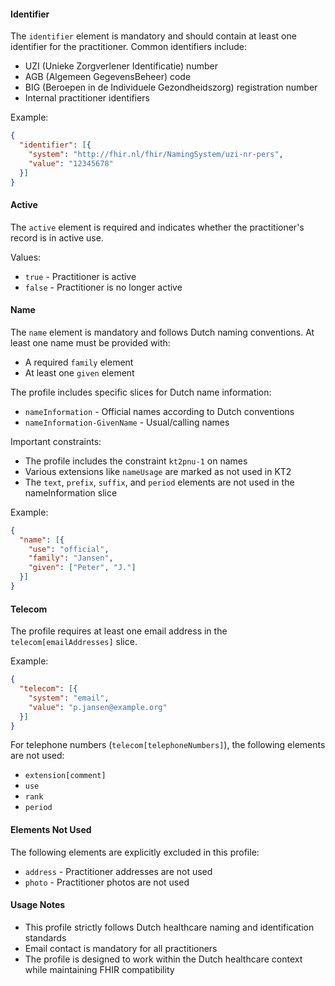 #### Identifier

The `identifier` element is mandatory and should contain at least one identifier for the practitioner. Common identifiers include:
- UZI (Unieke Zorgverlener Identificatie) number
- AGB (Algemeen GegevensBeheer) code
- BIG (Beroepen in de Individuele Gezondheidszorg) registration number
- Internal practitioner identifiers

Example:
```json
{
  "identifier": [{
    "system": "http://fhir.nl/fhir/NamingSystem/uzi-nr-pers",
    "value": "12345678"
  }]
}
```

#### Active

The `active` element is required and indicates whether the practitioner's record is in active use.

Values:
- `true` - Practitioner is active
- `false` - Practitioner is no longer active

#### Name

The `name` element is mandatory and follows Dutch naming conventions. At least one name must be provided with:
- A required `family` element
- At least one `given` element

The profile includes specific slices for Dutch name information:
- `nameInformation` - Official names according to Dutch conventions
- `nameInformation-GivenName` - Usual/calling names

Important constraints:
- The profile includes the constraint `kt2pnu-1` on names
- Various extensions like `nameUsage` are marked as not used in KT2
- The `text`, `prefix`, `suffix`, and `period` elements are not used in the nameInformation slice

Example:
```json
{
  "name": [{
    "use": "official",
    "family": "Jansen",
    "given": ["Peter", "J."]
  }]
}
```

#### Telecom

The profile requires at least one email address in the `telecom[emailAddresses]` slice.

Example:
```json
{
  "telecom": [{
    "system": "email",
    "value": "p.jansen@example.org"
  }]
}
```

For telephone numbers (`telecom[telephoneNumbers]`), the following elements are not used:
- `extension[comment]`
- `use`
- `rank`
- `period`

#### Elements Not Used

The following elements are explicitly excluded in this profile:
- `address` - Practitioner addresses are not used
- `photo` - Practitioner photos are not used

#### Usage Notes

- This profile strictly follows Dutch healthcare naming and identification standards
- Email contact is mandatory for all practitioners
- The profile is designed to work within the Dutch healthcare context while maintaining FHIR compatibility